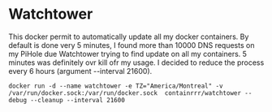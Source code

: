 # Watchtower #

This docker permit to automatically update all my docker containers.
By default is done very 5 minutes, I found more than 10000 DNS requests on my PiHole due Watchtower trying to find update on all my containers.
5 minutes was definitely ovr kill ofr my usage. I decided to reduce the process every 6 hours (argument --interval 21600).

```
docker run -d --name watchtower -e TZ="America/Montreal" -v /var/run/docker.sock:/var/run/docker.sock  containrrr/watchtower --debug --cleanup --interval 21600
```

